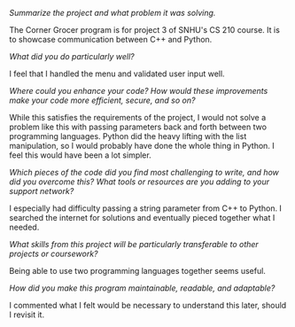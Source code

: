 <i>Summarize the project and what problem it was solving.</i>

  The Corner Grocer program is for project 3 of SNHU's CS 210 course. It is to showcase communication between C++ and Python.

<i>What did you do particularly well?</i>

  I feel that I handled the menu and validated user input well.

<i>Where could you enhance your code? How would these improvements make your code more efficient, secure, and so on?</i>

  While this satisfies the requirements of the project, I would not solve a problem like this with passing parameters back and forth between two programming languages. Python did the heavy lifting with the list manipulation, so I would probably have done the whole thing in Python. I feel this would have been a lot simpler.

<i>Which pieces of the code did you find most challenging to write, and how did you overcome this? What tools or resources are you adding to your support network?</i>

  I especially had difficulty passing a string parameter from C++ to Python. I searched the internet for solutions and eventually pieced together what I needed.

<i>What skills from this project will be particularly transferable to other projects or coursework?</i>

  Being able to use two programming languages together seems useful.

<i>How did you make this program maintainable, readable, and adaptable?</i>

  I commented what I felt would be necessary to understand this later, should I revisit it.
